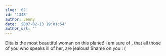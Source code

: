 ```yaml
---
slug: '62'
id: '1348'
author: Jenny
date: '2007-02-13 19:01:54'
author_url: ''
---
```

Dita is the most beautiful woman on this planet! I am sure of , that all those of you who speaks ill of her, are jealous! Shame on you : (
